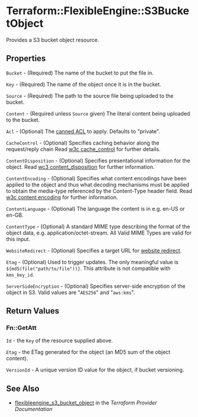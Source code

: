 # Terraform::FlexibleEngine::S3BucketObject

Provides a S3 bucket object resource.

## Properties

`Bucket` - (Required) The name of the bucket to put the file in.

`Key` - (Required) The name of the object once it is in the bucket.

`Source` - (Required) The path to the source file being uploaded to the bucket.

`Content` - (Required unless `Source` given) The literal content being uploaded to the bucket.

`Acl` - (Optional) The [canned ACL](https://docs.aws.amazon.com/AmazonS3/latest/dev/acl-overview.html#canned-acl) to apply. Defaults to "private".

`CacheControl` - (Optional) Specifies caching behavior along the request/reply chain Read [w3c cache_control](http://www.w3.org/Protocols/rfc2616/rfc2616-sec14.html#sec14.9) for further details.

`ContentDisposition` - (Optional) Specifies presentational information for the object. Read [wc3 content_disposition](http://www.w3.org/Protocols/rfc2616/rfc2616-sec19.html#sec19.5.1) for further information.

`ContentEncoding` - (Optional) Specifies what content encodings have been applied to the object and thus what decoding mechanisms must be applied to obtain the media-type referenced by the Content-Type header field. Read [w3c content encoding](http://www.w3.org/Protocols/rfc2616/rfc2616-sec14.html#sec14.11) for further information.

`ContentLanguage` - (Optional) The language the content is in e.g. en-US or en-GB.

`ContentType` - (Optional) A standard MIME type describing the format of the object data, e.g. application/octet-stream. All Valid MIME Types are valid for this input.

`WebsiteRedirect` - (Optional) Specifies a target URL for [website redirect](http://docs.aws.amazon.com/AmazonS3/latest/dev/how-to-page-redirect.html).

`Etag` - (Optional) Used to trigger updates. The only meaningful value is `${md5(file("path/to/file"))}`. This attribute is not compatible with `kms_key_id`.

`ServerSideEncryption` - (Optional) Specifies server-side encryption of the object in S3. Valid values are "`AES256`" and "`aws:kms`".


## Return Values

### Fn::GetAtt

`Id` - the `Key` of the resource supplied above.

`Etag` - the ETag generated for the object (an MD5 sum of the object content).

`VersionId` - A unique version ID value for the object, if bucket versioning.

## See Also

* [flexibleengine_s3_bucket_object](https://www.terraform.io/docs/providers/flexibleengine/r/s3_bucket_object.html) in the _Terraform Provider Documentation_